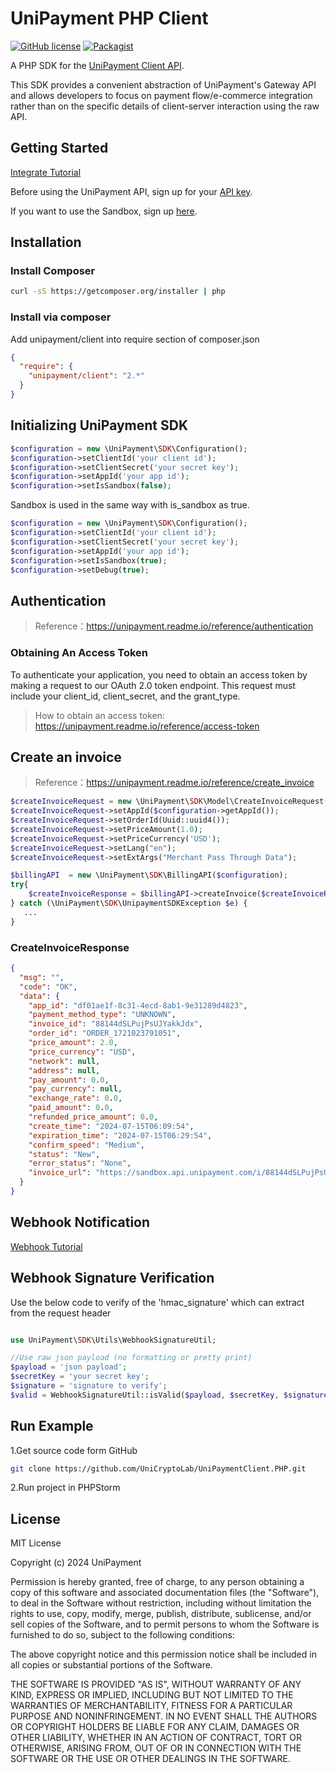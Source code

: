 # UniPayment PHP Client

[![GitHub license](https://img.shields.io/badge/license-MIT-blue.svg?style=flat-square)](https://github.com/UniCryptoLab/UniPaymentClient.PHP/blob/main/UniPaymentClient/LICENSE.txt)
[![Packagist](https://img.shields.io/packagist/v/unipayment/client.svg?style=flat-square)](https://packagist.org/packages/unipayment/client)

A PHP SDK for the [UniPayment Client API](https://unipayment.readme.io/reference/overview).

This SDK provides a convenient abstraction of UniPayment's Gateway API and allows developers to focus on payment
flow/e-commerce integration rather than on the specific details of client-server interaction using the raw API.

## Getting Started

[Integrate Tutorial](https://bit.ly/up-help-integration)

Before using the UniPayment API, sign up for your [API key](https://console.unipayment.io/).

If you want to use the Sandbox, sign up [here](https://sandbox-console.unipayment.io/).

## Installation

### Install Composer

```bash
curl -sS https://getcomposer.org/installer | php
```

### Install via composer

Add unipayment/client into require section of composer.json

```json
{
  "require": {
    "unipayment/client": "2.*"
  }
}

```

## Initializing UniPayment SDK

```php
$configuration = new \UniPayment\SDK\Configuration();
$configuration->setClientId('your client id');
$configuration->setClientSecret('your secret key');
$configuration->setAppId('your app id');
$configuration->setIsSandbox(false);
```

Sandbox is used in the same way with is_sandbox as true.

```php
$configuration = new \UniPayment\SDK\Configuration();
$configuration->setClientId('your client id');
$configuration->setClientSecret('your secret key');
$configuration->setAppId('your app id');
$configuration->setIsSandbox(true);
$configuration->setDebug(true);        
```

## Authentication

> Reference：https://unipayment.readme.io/reference/authentication

### Obtaining An Access Token

To authenticate your application, you need to obtain an access token by making a request to our OAuth 2.0 token
endpoint. This request must include your client_id, client_secret, and the grant_type.

> How to obtain an access token: https://unipayment.readme.io/reference/access-token

## Create an invoice

> Reference：https://unipayment.readme.io/reference/create_invoice

```php
$createInvoiceRequest = new \UniPayment\SDK\Model\CreateInvoiceRequest();
$createInvoiceRequest->setAppId($configuration->getAppId());
$createInvoiceRequest->setOrderId(Uuid::uuid4());
$createInvoiceRequest->setPriceAmount(1.0);
$createInvoiceRequest->setPriceCurrency('USD');
$createInvoiceRequest->setLang("en");
$createInvoiceRequest->setExtArgs("Merchant Pass Through Data");

$billingAPI  = new \UniPayment\SDK\BillingAPI($configuration);
try{
    $createInvoiceResponse = $billingAPI->createInvoice($createInvoiceRequest);
} catch (\UniPayment\SDK\UnipaymentSDKException $e) {
   ...
}
```

### CreateInvoiceResponse

```json
{
  "msg": "",
  "code": "OK",
  "data": {
    "app_id": "df01ae1f-8c31-4ecd-8ab1-9e31289d4823",
    "payment_method_type": "UNKNOWN",
    "invoice_id": "88144dSLPujPsUJYakkJdx",
    "order_id": "ORDER_1721023791051",
    "price_amount": 2.0,
    "price_currency": "USD",
    "network": null,
    "address": null,
    "pay_amount": 0.0,
    "pay_currency": null,
    "exchange_rate": 0.0,
    "paid_amount": 0.0,
    "refunded_price_amount": 0.0,
    "create_time": "2024-07-15T06:09:54",
    "expiration_time": "2024-07-15T06:29:54",
    "confirm_speed": "Medium",
    "status": "New",
    "error_status": "None",
    "invoice_url": "https://sandbox.api.unipayment.com/i/88144dSLPujPsUJYakkJdx"
  }
}

```

## Webhook Notification
[Webhook Tutorial](https://bit.ly/up-help-webhook)

## Webhook Signature Verification

Use the below code to verify of the 'hmac_signature' which can extract from the request header

```php

use UniPayment\SDK\Utils\WebhookSignatureUtil;

//Use raw json payload (no formatting or pretty print)
$payload = 'json payload';
$secretKey = 'your secret key';
$signature = 'signature to verify';
$valid = WebhookSignatureUtil::isValid($payload, $secretKey, $signature);

```

## Run Example

1.Get source code form GitHub

``` bash
git clone https://github.com/UniCryptoLab/UniPaymentClient.PHP.git
```

2.Run project in PHPStorm

## License

MIT License

Copyright (c) 2024 UniPayment

Permission is hereby granted, free of charge, to any person obtaining a copy
of this software and associated documentation files (the "Software"), to deal
in the Software without restriction, including without limitation the rights
to use, copy, modify, merge, publish, distribute, sublicense, and/or sell
copies of the Software, and to permit persons to whom the Software is
furnished to do so, subject to the following conditions:

The above copyright notice and this permission notice shall be included in all
copies or substantial portions of the Software.

THE SOFTWARE IS PROVIDED "AS IS", WITHOUT WARRANTY OF ANY KIND, EXPRESS OR
IMPLIED, INCLUDING BUT NOT LIMITED TO THE WARRANTIES OF MERCHANTABILITY,
FITNESS FOR A PARTICULAR PURPOSE AND NONINFRINGEMENT. IN NO EVENT SHALL THE
AUTHORS OR COPYRIGHT HOLDERS BE LIABLE FOR ANY CLAIM, DAMAGES OR OTHER
LIABILITY, WHETHER IN AN ACTION OF CONTRACT, TORT OR OTHERWISE, ARISING FROM,
OUT OF OR IN CONNECTION WITH THE SOFTWARE OR THE USE OR OTHER DEALINGS IN THE
SOFTWARE.
